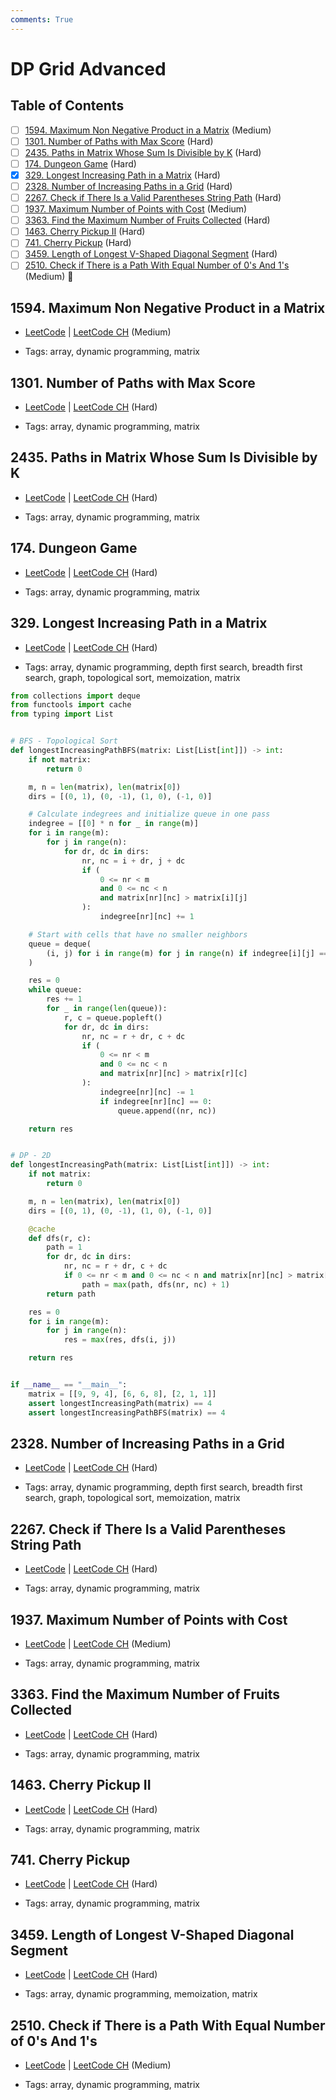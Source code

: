 ```yaml
---
comments: True
---
```


# DP Grid Advanced

## Table of Contents

- [ ] [1594. Maximum Non Negative Product in a Matrix](https://leetcode.cn/problems/maximum-non-negative-product-in-a-matrix/) (Medium)
- [ ] [1301. Number of Paths with Max Score](https://leetcode.cn/problems/number-of-paths-with-max-score/) (Hard)
- [ ] [2435. Paths in Matrix Whose Sum Is Divisible by K](https://leetcode.cn/problems/paths-in-matrix-whose-sum-is-divisible-by-k/) (Hard)
- [ ] [174. Dungeon Game](https://leetcode.cn/problems/dungeon-game/) (Hard)
- [x] [329. Longest Increasing Path in a Matrix](https://leetcode.cn/problems/longest-increasing-path-in-a-matrix/) (Hard)
- [ ] [2328. Number of Increasing Paths in a Grid](https://leetcode.cn/problems/number-of-increasing-paths-in-a-grid/) (Hard)
- [ ] [2267.  Check if There Is a Valid Parentheses String Path](https://leetcode.cn/problems/check-if-there-is-a-valid-parentheses-string-path/) (Hard)
- [ ] [1937. Maximum Number of Points with Cost](https://leetcode.cn/problems/maximum-number-of-points-with-cost/) (Medium)
- [ ] [3363. Find the Maximum Number of Fruits Collected](https://leetcode.cn/problems/find-the-maximum-number-of-fruits-collected/) (Hard)
- [ ] [1463. Cherry Pickup II](https://leetcode.cn/problems/cherry-pickup-ii/) (Hard)
- [ ] [741. Cherry Pickup](https://leetcode.cn/problems/cherry-pickup/) (Hard)
- [ ] [3459. Length of Longest V-Shaped Diagonal Segment](https://leetcode.cn/problems/length-of-longest-v-shaped-diagonal-segment/) (Hard)
- [ ] [2510. Check if There is a Path With Equal Number of 0's And 1's](https://leetcode.cn/problems/check-if-there-is-a-path-with-equal-number-of-0s-and-1s/) (Medium) 👑

## 1594. Maximum Non Negative Product in a Matrix

-   [LeetCode](https://leetcode.com/problems/maximum-non-negative-product-in-a-matrix/) | [LeetCode CH](https://leetcode.cn/problems/maximum-non-negative-product-in-a-matrix/) (Medium)

-   Tags: array, dynamic programming, matrix
## 1301. Number of Paths with Max Score

-   [LeetCode](https://leetcode.com/problems/number-of-paths-with-max-score/) | [LeetCode CH](https://leetcode.cn/problems/number-of-paths-with-max-score/) (Hard)

-   Tags: array, dynamic programming, matrix
## 2435. Paths in Matrix Whose Sum Is Divisible by K

-   [LeetCode](https://leetcode.com/problems/paths-in-matrix-whose-sum-is-divisible-by-k/) | [LeetCode CH](https://leetcode.cn/problems/paths-in-matrix-whose-sum-is-divisible-by-k/) (Hard)

-   Tags: array, dynamic programming, matrix
## 174. Dungeon Game

-   [LeetCode](https://leetcode.com/problems/dungeon-game/) | [LeetCode CH](https://leetcode.cn/problems/dungeon-game/) (Hard)

-   Tags: array, dynamic programming, matrix
## 329. Longest Increasing Path in a Matrix

-   [LeetCode](https://leetcode.com/problems/longest-increasing-path-in-a-matrix/) | [LeetCode CH](https://leetcode.cn/problems/longest-increasing-path-in-a-matrix/) (Hard)

-   Tags: array, dynamic programming, depth first search, breadth first search, graph, topological sort, memoization, matrix

```python title="329. Longest Increasing Path in a Matrix - Python Solution"
from collections import deque
from functools import cache
from typing import List


# BFS - Topological Sort
def longestIncreasingPathBFS(matrix: List[List[int]]) -> int:
    if not matrix:
        return 0

    m, n = len(matrix), len(matrix[0])
    dirs = [(0, 1), (0, -1), (1, 0), (-1, 0)]

    # Calculate indegrees and initialize queue in one pass
    indegree = [[0] * n for _ in range(m)]
    for i in range(m):
        for j in range(n):
            for dr, dc in dirs:
                nr, nc = i + dr, j + dc
                if (
                    0 <= nr < m
                    and 0 <= nc < n
                    and matrix[nr][nc] > matrix[i][j]
                ):
                    indegree[nr][nc] += 1

    # Start with cells that have no smaller neighbors
    queue = deque(
        (i, j) for i in range(m) for j in range(n) if indegree[i][j] == 0
    )

    res = 0
    while queue:
        res += 1
        for _ in range(len(queue)):
            r, c = queue.popleft()
            for dr, dc in dirs:
                nr, nc = r + dr, c + dc
                if (
                    0 <= nr < m
                    and 0 <= nc < n
                    and matrix[nr][nc] > matrix[r][c]
                ):
                    indegree[nr][nc] -= 1
                    if indegree[nr][nc] == 0:
                        queue.append((nr, nc))

    return res


# DP - 2D
def longestIncreasingPath(matrix: List[List[int]]) -> int:
    if not matrix:
        return 0

    m, n = len(matrix), len(matrix[0])
    dirs = [(0, 1), (0, -1), (1, 0), (-1, 0)]

    @cache
    def dfs(r, c):
        path = 1
        for dr, dc in dirs:
            nr, nc = r + dr, c + dc
            if 0 <= nr < m and 0 <= nc < n and matrix[nr][nc] > matrix[r][c]:
                path = max(path, dfs(nr, nc) + 1)
        return path

    res = 0
    for i in range(m):
        for j in range(n):
            res = max(res, dfs(i, j))

    return res


if __name__ == "__main__":
    matrix = [[9, 9, 4], [6, 6, 8], [2, 1, 1]]
    assert longestIncreasingPath(matrix) == 4
    assert longestIncreasingPathBFS(matrix) == 4

```

## 2328. Number of Increasing Paths in a Grid

-   [LeetCode](https://leetcode.com/problems/number-of-increasing-paths-in-a-grid/) | [LeetCode CH](https://leetcode.cn/problems/number-of-increasing-paths-in-a-grid/) (Hard)

-   Tags: array, dynamic programming, depth first search, breadth first search, graph, topological sort, memoization, matrix
## 2267.  Check if There Is a Valid Parentheses String Path

-   [LeetCode](https://leetcode.com/problems/check-if-there-is-a-valid-parentheses-string-path/) | [LeetCode CH](https://leetcode.cn/problems/check-if-there-is-a-valid-parentheses-string-path/) (Hard)

-   Tags: array, dynamic programming, matrix
## 1937. Maximum Number of Points with Cost

-   [LeetCode](https://leetcode.com/problems/maximum-number-of-points-with-cost/) | [LeetCode CH](https://leetcode.cn/problems/maximum-number-of-points-with-cost/) (Medium)

-   Tags: array, dynamic programming, matrix
## 3363. Find the Maximum Number of Fruits Collected

-   [LeetCode](https://leetcode.com/problems/find-the-maximum-number-of-fruits-collected/) | [LeetCode CH](https://leetcode.cn/problems/find-the-maximum-number-of-fruits-collected/) (Hard)

-   Tags: array, dynamic programming, matrix
## 1463. Cherry Pickup II

-   [LeetCode](https://leetcode.com/problems/cherry-pickup-ii/) | [LeetCode CH](https://leetcode.cn/problems/cherry-pickup-ii/) (Hard)

-   Tags: array, dynamic programming, matrix
## 741. Cherry Pickup

-   [LeetCode](https://leetcode.com/problems/cherry-pickup/) | [LeetCode CH](https://leetcode.cn/problems/cherry-pickup/) (Hard)

-   Tags: array, dynamic programming, matrix
## 3459. Length of Longest V-Shaped Diagonal Segment

-   [LeetCode](https://leetcode.com/problems/length-of-longest-v-shaped-diagonal-segment/) | [LeetCode CH](https://leetcode.cn/problems/length-of-longest-v-shaped-diagonal-segment/) (Hard)

-   Tags: array, dynamic programming, memoization, matrix
## 2510. Check if There is a Path With Equal Number of 0's And 1's

-   [LeetCode](https://leetcode.com/problems/check-if-there-is-a-path-with-equal-number-of-0s-and-1s/) | [LeetCode CH](https://leetcode.cn/problems/check-if-there-is-a-path-with-equal-number-of-0s-and-1s/) (Medium)

-   Tags: array, dynamic programming, matrix
